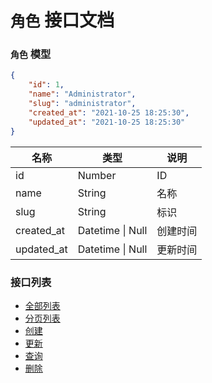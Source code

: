 # `角色` 接口文档

### `角色` 模型

```json
{
    "id": 1,
    "name": "Administrator",
    "slug": "administrator",
    "created_at": "2021-10-25 18:25:30",
    "updated_at": "2021-10-25 18:25:30"
}
```

| 名称 | 类型 | 说明 |
| ------ | ------ | ------ |
| id | Number | ID |
| name | String | 名称 |
| slug | String | 标识 |
| created_at | Datetime \| Null | 创建时间 |
| updated_at | Datetime \| Null | 更新时间 |

### 接口列表

- [全部列表](./role/all.md)
- [分页列表](./role/page.md)
- [创建](./role/store.md)
- [更新](./role/save.md)
- [查询](./role/view.md)
- [删除](./role/destory.md)
